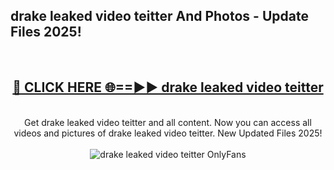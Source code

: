 <h2>drake leaked video teitter And Photos - Update Files 2025!</h2>
<br>
<div align="center">
<h2><a href="https://betterlinks.top/A2PfLJ" rel="nofollow">🔴 CLICK HERE 🌐==►► drake leaked video teitter</a></h2>
<br>
Get drake leaked video teitter and all content. Now you can access all videos and pictures of drake leaked video teitter. New Updated Files 2025!
<br>
<br>
<a href="https://betterlinks.top/A2PfLJ" rel="nofollow" data-target="animated-image.originalLink"><img src="https://i.imgur.com/dJHk4Zq.gif" alt="drake leaked video teitter OnlyFans" style="max-width: 100%; display: inline-block;" data-target="animated-image.originalImage"></a>
</div>
<br>